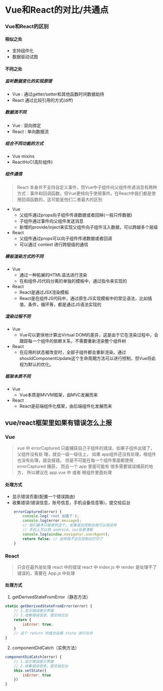# Vue和React的对比/共通点
### Vue和React的区别
#### 相似之处
* 支持组件化
* 数据驱动试图
#### 不同之处  
##### 监听数据变化的实现原理
* Vue : 通过getter/setter和其他函数时间数据劫持
* React 通过比较引用的方式(diff)
##### 数据流不同
* Vue : 双向绑定
* React : 单向数据流
##### 组合不同功能的方式
* Vue mixins
* ReactHoC(高阶组件)
##### 组件通信
> React 本身并不支持自定义事件，而Vue中子组件向父组件传递消息有两种方式：事件和回调函数，但Vue更倾向于使用事件。在React中我们都是使用回调函数的，这可能是他们二者最大的区别
* Vue
    * 父组件通过props向子组件传递数据或者回掉(一般只传数据)
    * 子组件通过事件向父组件发送消息
    * 新增的provide/inject来实现父组件向子组件注入数据，可以跨越多个层级
* React
    * 父组件通过props可以向子组件传递数据或者回调
    * 可以通过 context 进行跨层级的通信
##### 模板渲染方式的不同
* Vue
    * 通过一种拓展的HTML语法进行渲染
    * 在和组件JS代码分离的单独的模板中，通过指令来实现的
* React 
    * React是通过JSX渲染模板
    * React是在组件JS代码中，通过原生JS实现模板中的常见语法，比如插值，条件，循环等，都是通过JS语法实现的
##### 渲染过程不同
* Vue
    * Vue可以更快地计算出Virtual DOM的差异，这是由于它在渲染过程中，会跟踪每一个组件的依赖关系，不需要重新渲染整个组件树
* React
    * 在应用的状态被改变时，全部子组件都会重新渲染。通过shouldComponentUpdate这个生命周期方法可以进行控制，但Vue将此视为默认的优化。
##### 框架本质不同
* Vue
    * Vue本质是MVVM框架，由MVC发展而来
* React 
    * React是前端组件化框架，由后端组件化发展而来
## vue/react框架里如果有错误怎么上报
### Vue
> vue 中 errorCaptured 只能捕获自己子组件的错误，如果子组件出错了，父组件没有处
  理，就会一级一级往上， 如果 app组件还没有处理，根组件也没有处理，就会报错。
  但是不可能在每一个组件里面都使用 errorCaptured 捕获， 而且一个 app 里面可能有
  很多需要错误捕获的地方， 所以建议在 app.vue 中 或者 根组件里面处理
#### 处理方式
* 显示错误页面(配置一个错误路由)
* 收集错误(错误信息，账号信息，手机设备信息等)，提交给后台
``` vue.js
    errorCaptured(error) {
        console.log('root 出错了');
        console.log(error.message);
        // 我们最多只能拿到这个, 如果是在控制台就可以用这样
        // 手机上可以用 android，ios会更清晰
        console.log(window.navigator.userAgent); 
        return false; // 这样就不会在控制台打印了
    }
```
### React
> 只会在最外层处理 react 中的错误
  react 中 index.js 中 render 是处理不了错误的，需要在 App.js 中处理
#### 处理方式
1. getDerivedStateFromError（静态方法）
```react.js
static getDerivedStateFromError(error) { 
    // 1.显示错误提示界面
    // 2.收集错误信息，提交给后台
    return {
        isError: true;
    }
	// 这个 return 的值也会跟 state 进行合并
}
```
2. componentDidCatch（实例方法）
```react.js
componentDidCatch(error) {
    // 1.显示错误提示界面
    // 2.收集错误信息，提交给后台
    this.setState({
        isError: true
    })
}
```